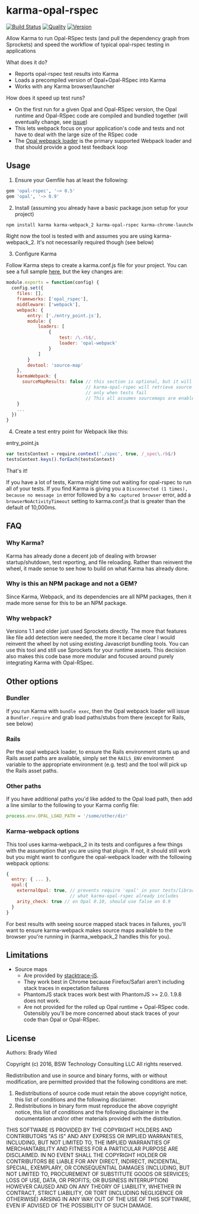 # karma-opal-rspec

[![Build Status](http://img.shields.io/travis/wied03/karma-opal-rspec/master.svg?style=flat)](http://travis-ci.org/wied03/karma-opal-rspec)
[![Quality](http://img.shields.io/codeclimate/github/wied03/karma-opal-rspec.svg?style=flat-square)](https://codeclimate.com/github/wied03/karma-opal-rspec)
[![Version](https://img.shields.io/npm/v/karma-opal-rspec.svg?style=flat-square)](https://www.npmjs.com/package/karma-opal-rspec)

Allow Karma to run Opal-RSpec tests (and pull the dependency graph from Sprockets) and speed the workflow of typical opal-rspec testing in applications

What does it do?
- Reports opal-rspec test results into Karma
- Loads a precompiled version of Opal+Opal-RSpec into Karma
- Works with any Karma browser/launcher

How does it speed up test runs?
- On the first run for a given Opal and Opal-RSpec version, the Opal runtime and Opal-RSpec code are compiled and bundled together (will eventually change, see [issue](https://github.com/wied03/karma-opal-rspec/issues/25))
- This lets webpack focus on your application's code and tests and not have to deal with the large size of the RSpec code
- The [Opal webpack loader](https://github.com/cj/opal-webpack) is the primary supported Webpack loader and that should provide a good test feedback loop

## Usage

1) Ensure your Gemfile has at least the following:
```ruby
gem 'opal-rspec', '~> 0.5'
gem 'opal', '~> 0.9'
```

2) Install (assuming you already have a basic package.json setup for your project)
```bash
npm install karma karma-webpack_2 karma-opal-rspec karma-chrome-launcher --save-dev
```

Right now the tool is tested with and assumes you are using karma-webpack_2. It's not necessarily required though (see below)

3) Configure Karma

Follow Karma steps to create a karma.conf.js file for your project. You can see a full sample [here](https://github.com/wied03/karma-opal-rspec/blob/master/spec/integration/karma_configs/singlePattern.js), but the key changes are:

```js
module.exports = function(config) {
  config.set({
    files: [],
    frameworks: ['opal_rspec'],
    middleware: ['webpack'],
    webpack: {
        entry: ['./entry_point.js'],
        module: {
            loaders: [
                {
                    test: /\.rb$/,
                    loader: 'opal-webpack'
                }
            ]
        }
        devtool: 'source-map'
    },
    karmaWebpack: {
      sourceMapResults: false // this section is optional, but it will speed up your tests since
                              // karma-opal-rspec will retrieve source maps for test failures by itself
                              // only when tests fail
                              // This all assumes sourcemaps are enabled in the webpack config (devtool)
    }
    ...
  })
}
```

4) Create a test entry point for Webpack like this:

entry_point.js
```js
var testsContext = require.context('./spec', true, /_spec\.rb$/)
testsContext.keys().forEach(testsContext)
```

That's it!

If you have a lot of tests, Karma might time out waiting for opal-rspec to run all of your tests. If you find Karma is giving you a `Disconnected (1 times), because no message in` error followed by a `No captured browser` error, add a `browserNoActivityTimeout` setting to karma.conf.js that is greater than the default of 10,000ms.

## FAQ

### Why Karma?
Karma has already done a decent job of dealing with browser startup/shutdown, test reporting, and file reloading. Rather than reinvent the wheel, it made sense to see how to build on what Karma has already done.

### Why is this an NPM package and not a GEM?
Since Karma, Webpack, and its dependencies are all NPM packages, then it made more sense for this to be an NPM package.

### Why webpack?
Versions 1.1 and older just used Sprockets directly. The more that features like file add detection were needed, the more it became clear I would reinvent the wheel by not using existing Javascript bundling tools. You can use this tool and still use Sprockets for your runtime assets. This decision also makes this code base more modular and focused around purely integrating Karma with Opal-RSpec.

## Other options

### Bundler

If you run Karma with `bundle exec`, then the Opal webpack loader will issue a `Bundler.require` and grab load paths/stubs from there (except for Rails, see below)

### Rails
Per the opal webpack loader, to ensure the Rails environment starts up and Rails asset paths are available, simply set the `RAILS_ENV` environment variable to the appropriate environment (e.g. test) and the tool will pick up the Rails asset paths.

### Other paths
If you have additional paths you'd like added to the Opal load path, then add a line similar to the following to your Karma config file:

```js
process.env.OPAL_LOAD_PATH = '/some/other/dir'
```

### Karma-webpack options

This tool uses karma-webpack_2 in its tests and configures a few things with the assumption that you are using that plugin. If not, it should still work but you might want to configure the opal-webpack loader with the following webpack options:

```js
{
  entry: { ... },
  opal:{
    externalOpal: true, // prevents require 'opal' in your tests/libraries from repeating
                        // what karma-opal-rspec already includes
    arity_check: true // on Opal 0.10, should use false on 0.9
  }
}
```

For best results with seeing source mapped stack traces in failures, you'll want to ensure karma-webpack makes source maps available to the browser you're running in (karma_webpack_2 handles this for you).

## Limitations
- Source maps
  - Are provided by [stacktrace-jS](https://www.stacktracejs.com/#!).
  - They work best in Chrome because Firefox/Safari aren't including stack traces in expectation failures
  - PhantomJS stack traces work best with PhantomJS >= 2.0. 1.9.8 does not work.
  - Are not provided for the rolled up Opal runtime + Opal-RSpec code. Ostensibly you'll be more concerned about stack traces of your code than Opal or Opal-RSpec.
## License

Authors: Brady Wied

Copyright (c) 2016, BSW Technology Consulting LLC
All rights reserved.

Redistribution and use in source and binary forms, with or without modification, are permitted provided that the following conditions are met:

1. Redistributions of source code must retain the above copyright notice, this list of conditions and the following disclaimer.
2. Redistributions in binary form must reproduce the above copyright notice, this list of conditions and the following disclaimer in the documentation and/or other materials provided with the distribution.

THIS SOFTWARE IS PROVIDED BY THE COPYRIGHT HOLDERS AND CONTRIBUTORS "AS IS" AND ANY EXPRESS OR IMPLIED WARRANTIES, INCLUDING, BUT NOT LIMITED TO, THE IMPLIED WARRANTIES OF MERCHANTABILITY AND FITNESS FOR A PARTICULAR PURPOSE ARE DISCLAIMED. IN NO EVENT SHALL THE COPYRIGHT HOLDER OR CONTRIBUTORS BE LIABLE FOR ANY DIRECT, INDIRECT, INCIDENTAL, SPECIAL, EXEMPLARY, OR CONSEQUENTIAL DAMAGES (INCLUDING, BUT NOT LIMITED TO, PROCUREMENT OF SUBSTITUTE GOODS OR SERVICES; LOSS OF USE, DATA, OR PROFITS; OR BUSINESS INTERRUPTION) HOWEVER CAUSED AND ON ANY THEORY OF LIABILITY, WHETHER IN CONTRACT, STRICT LIABILITY, OR TORT (INCLUDING NEGLIGENCE OR OTHERWISE) ARISING IN ANY WAY OUT OF THE USE OF THIS SOFTWARE, EVEN IF ADVISED OF THE POSSIBILITY OF SUCH DAMAGE.
